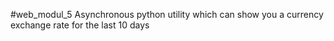 #web_modul_5
Asynchronous python utility which can show you a currency exchange rate for the last 10 days 
